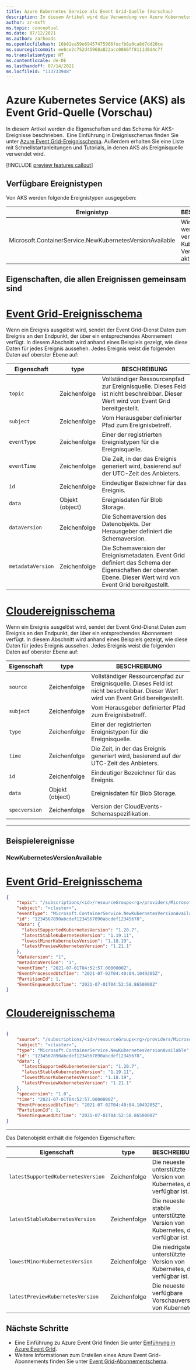 ```yaml
---
title: Azure Kubernetes Service als Event Grid-Quelle (Vorschau)
description: In diesem Artikel wird die Verwendung von Azure Kubernetes Service als Event Grid-Ereignisquelle beschrieben. Er enthält das Schema sowie Links zu Tutorials und Artikeln mit Vorgehensweisen.
author: zr-msft
ms.topic: conceptual
ms.date: 07/12/2021
ms.author: zarhoads
ms.openlocfilehash: 16b82ea59e69457475966fecfb8a0ca8d7dd20ce
ms.sourcegitcommit: ee8ce2c752d45968a822acc0866ff8111d0d4c7f
ms.translationtype: HT
ms.contentlocale: de-DE
ms.lasthandoff: 07/14/2021
ms.locfileid: "113733948"
---
```

# <a name="azure-kubernetes-service-aks-as-an-event-grid-source-preview"></a>Azure Kubernetes Service (AKS) als Event Grid-Quelle (Vorschau)

In diesem Artikel werden die Eigenschaften und das Schema für AKS-Ereignisse beschrieben.  Eine Einführung in Ereignisschemas finden Sie unter [Azure Event Grid-Ereignisschema](event-schema.md). Außerdem erhalten Sie eine Liste mit Schnellstartanleitungen und Tutorials, in denen AKS als Ereignisquelle verwendet wird.

[!INCLUDE [preview features callout](../aks/includes/preview/preview-callout.md)]

## <a name="available-event-types"></a>Verfügbare Ereignistypen

Von AKS werden folgende Ereignistypen ausgegeben:

|    Ereignistyp                                             |    BESCHREIBUNG                                                       |
|-----------------------------------------------------------|----------------------------------------------------------------------|
| Microsoft.ContainerService.NewKubernetesVersionAvailable  | Wird ausgelöst, wenn die Liste verfügbarer Kubernetes-Versionen aktualisiert wird. |

## <a name="properties-common-to-all-events"></a>Eigenschaften, die allen Ereignissen gemeinsam sind

# <a name="event-grid-event-schema"></a>[Event Grid-Ereignisschema](#tab/event-grid-event-schema)
Wenn ein Ereignis ausgelöst wird, sendet der Event Grid-Dienst Daten zum Ereignis an den Endpunkt, der über ein entsprechendes Abonnement verfügt.
In diesem Abschnitt wird anhand eines Beispiels gezeigt, wie diese Daten für jedes Ereignis aussehen. Jedes Ereignis weist die folgenden Daten auf oberster Ebene auf:

|     Eigenschaft          |     type     |     BESCHREIBUNG                                                                                                                                |
|-----------------------|--------------|------------------------------------------------------------------------------------------------------------------------------------------------|
|    `topic`              |    Zeichenfolge    |    Vollständiger Ressourcenpfad zur Ereignisquelle. Dieses Feld ist nicht beschreibbar. Dieser Wert wird von Event Grid bereitgestellt.                                      |
|    `subject`            |    Zeichenfolge    |    Vom Herausgeber definierter Pfad zum Ereignisbetreff.                                                                                              |
|    `eventType`          |    Zeichenfolge    |    Einer der registrierten Ereignistypen für die Ereignisquelle.                                                                                  |
|    `eventTime`          |    Zeichenfolge    |    Die Zeit, in der das Ereignis generiert wird, basierend auf der UTC-Zeit des Anbieters.                                                                         |
|    `id`                 |    Zeichenfolge    |    Eindeutiger Bezeichner für das Ereignis.                                                                                                            |
|    `data`               |    Objekt (object)    |    Ereignisdaten für Blob Storage.                                                                                                                    |
|    `dataVersion`        |    Zeichenfolge    |    Die Schemaversion des Datenobjekts. Der Herausgeber definiert die Schemaversion.                                                          |
|    `metadataVersion`    |    Zeichenfolge    |    Die Schemaversion der Ereignismetadaten. Event Grid definiert das Schema der Eigenschaften der obersten Ebene. Dieser Wert wird von Event Grid bereitgestellt.    |

# <a name="cloud-event-schema"></a>[Cloudereignisschema](#tab/cloud-event-schema)

Wenn ein Ereignis ausgelöst wird, sendet der Event Grid-Dienst Daten zum Ereignis an den Endpunkt, der über ein entsprechendes Abonnement verfügt.
In diesem Abschnitt wird anhand eines Beispiels gezeigt, wie diese Daten für jedes Ereignis aussehen. Jedes Ereignis weist die folgenden Daten auf oberster Ebene auf:

|     Eigenschaft          |     type     |     BESCHREIBUNG                                                                                                                                |
|-----------------------|--------------|------------------------------------------------------------------------------------------------------------------------------------------------|
|    `source`              |    Zeichenfolge    |    Vollständiger Ressourcenpfad zur Ereignisquelle. Dieses Feld ist nicht beschreibbar. Dieser Wert wird von Event Grid bereitgestellt.                                      |
|    `subject`            |    Zeichenfolge    |    Vom Herausgeber definierter Pfad zum Ereignisbetreff.                                                                                              |
|    `type`          |    Zeichenfolge    |    Einer der registrierten Ereignistypen für die Ereignisquelle.                                                                                  |
|    `time`          |    Zeichenfolge    |    Die Zeit, in der das Ereignis generiert wird, basierend auf der UTC-Zeit des Anbieters.                                                                         |
|    `id`                 |    Zeichenfolge    |    Eindeutiger Bezeichner für das Ereignis.                                                                                                            |
|    `data`               |    Objekt (object)    |    Ereignisdaten für Blob Storage.                                                                                                                    |
| `specversion` | Zeichenfolge | Version der CloudEvents-Schemaspezifikation. |

---

## <a name="example-events"></a>Beispielereignisse

### <a name="newkubernetesversionavailable"></a>NewKubernetesVersionAvailable

# <a name="event-grid-event-schema"></a>[Event Grid-Ereignisschema](#tab/event-grid-event-schema)

```json
{
    "topic": "/subscriptions/<id>/resourceGroups<rg>/providers/Microsoft.ContainerService/managedClusters/<cluster>",
    "subject": "<cluster>",
    "eventType": "Microsoft.ContainerService.NewKubernetesVersionAvailable",
    "id": "1234567890abcdef1234567890abcdef12345678",
    "data": {
      "latestSupportedKubernetesVersion": "1.20.7",
      "latestStableKubernetesVersion": "1.19.11",
      "lowestMinorKubernetesVersion": "1.18.19",
      "latestPreviewKubernetesVersion": "1.21.1"
    },
    "dataVersion": "1",
    "metadataVersion": "1",
    "eventTime": "2021-07-01T04:52:57.0000000Z",
    "EventProcessedUtcTime": "2021-07-02T04:40:04.1049205Z",
    "PartitionId": 1,
    "EventEnqueuedUtcTime": "2021-07-01T04:52:58.8650000Z"
}
```
# <a name="cloud-event-schema"></a>[Cloudereignisschema](#tab/cloud-event-schema)

```json

{
    "source": "/subscriptions/<id>/resourceGroups<rg>/providers/Microsoft.ContainerService/managedClusters/<cluster>",
    "subject": "<cluster>",
    "type": "Microsoft.ContainerService.NewKubernetesVersionAvailable",
    "id": "1234567890abcdef1234567890abcdef12345678",
    "data": {
      "latestSupportedKubernetesVersion": "1.20.7",
      "latestStableKubernetesVersion": "1.19.11",
      "lowestMinorKubernetesVersion": "1.18.19",
      "latestPreviewKubernetesVersion": "1.21.1"
    },
    "specversion": "1.0",
    "time": "2021-07-01T04:52:57.0000000Z",
    "EventProcessedUtcTime": "2021-07-02T04:40:04.1049205Z",
    "PartitionId": 1,
    "EventEnqueuedUtcTime": "2021-07-01T04:52:58.8650000Z"
}
```

---

Das Datenobjekt enthält die folgenden Eigenschaften:

|    Eigenschaft                        | type   | BESCHREIBUNG                                                  |
|------------------------------------|--------|--------------------------------------------------------------|
| `latestSupportedKubernetesVersion` | Zeichenfolge | Die neueste unterstützte Version von Kubernetes, die verfügbar ist.        |
| `latestStableKubernetesVersion`    | Zeichenfolge | Die neueste stabile unterstützte Version von Kubernetes, die verfügbar ist. |
| `lowestMinorKubernetesVersion`     | Zeichenfolge | Die niedrigste unterstützte Version von Kubernetes, die verfügbar ist.        |
| `latestPreviewKubernetesVersion`   | Zeichenfolge | Die neueste verfügbare Vorschauversion von Kubernetes.          |

## <a name="next-steps"></a>Nächste Schritte

* Eine Einführung zu Azure Event Grid finden Sie unter [Einführung in Azure Event Grid](overview.md).
* Weitere Informationen zum Erstellen eines Azure Event Grid-Abonnements finden Sie unter [Event Grid-Abonnementschema](subscription-creation-schema.md).